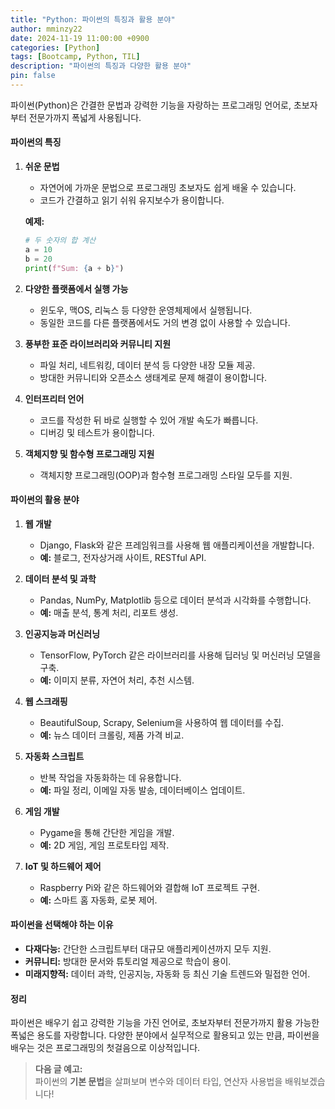 ```yaml
---
title: "Python: 파이썬의 특징과 활용 분야"
author: mminzy22
date: 2024-11-19 11:00:00 +0900
categories: [Python]
tags: [Bootcamp, Python, TIL]
description: "파이썬의 특징과 다양한 활용 분야"
pin: false
---
```


파이썬(Python)은 간결한 문법과 강력한 기능을 자랑하는 프로그래밍 언어로, 초보자부터 전문가까지 폭넓게 사용됩니다.


#### 파이썬의 특징

1. **쉬운 문법**  
   - 자연어에 가까운 문법으로 프로그래밍 초보자도 쉽게 배울 수 있습니다.
   - 코드가 간결하고 읽기 쉬워 유지보수가 용이합니다.  

   **예제:**  
   ```python
   # 두 숫자의 합 계산
   a = 10
   b = 20
   print(f"Sum: {a + b}")
   ```

2. **다양한 플랫폼에서 실행 가능**  
   - 윈도우, 맥OS, 리눅스 등 다양한 운영체제에서 실행됩니다.
   - 동일한 코드를 다른 플랫폼에서도 거의 변경 없이 사용할 수 있습니다.

3. **풍부한 표준 라이브러리와 커뮤니티 지원**  
   - 파일 처리, 네트워킹, 데이터 분석 등 다양한 내장 모듈 제공.
   - 방대한 커뮤니티와 오픈소스 생태계로 문제 해결이 용이합니다.

4. **인터프리터 언어**  
   - 코드를 작성한 뒤 바로 실행할 수 있어 개발 속도가 빠릅니다.
   - 디버깅 및 테스트가 용이합니다.

5. **객체지향 및 함수형 프로그래밍 지원**  
   - 객체지향 프로그래밍(OOP)과 함수형 프로그래밍 스타일 모두를 지원.


#### 파이썬의 활용 분야

1. **웹 개발**  
   - Django, Flask와 같은 프레임워크를 사용해 웹 애플리케이션을 개발합니다.
   - **예:** 블로그, 전자상거래 사이트, RESTful API.

2. **데이터 분석 및 과학**  
   - Pandas, NumPy, Matplotlib 등으로 데이터 분석과 시각화를 수행합니다.
   - **예:** 매출 분석, 통계 처리, 리포트 생성.

3. **인공지능과 머신러닝**  
   - TensorFlow, PyTorch 같은 라이브러리를 사용해 딥러닝 및 머신러닝 모델을 구축.
   - **예:** 이미지 분류, 자연어 처리, 추천 시스템.

4. **웹 스크래핑**  
   - BeautifulSoup, Scrapy, Selenium을 사용하여 웹 데이터를 수집.
   - **예:** 뉴스 데이터 크롤링, 제품 가격 비교.

5. **자동화 스크립트**  
   - 반복 작업을 자동화하는 데 유용합니다.
   - **예:** 파일 정리, 이메일 자동 발송, 데이터베이스 업데이트.

6. **게임 개발**  
   - Pygame을 통해 간단한 게임을 개발.
   - **예:** 2D 게임, 게임 프로토타입 제작.

7. **IoT 및 하드웨어 제어**  
   - Raspberry Pi와 같은 하드웨어와 결합해 IoT 프로젝트 구현.
   - **예:** 스마트 홈 자동화, 로봇 제어.


#### 파이썬을 선택해야 하는 이유

- **다재다능:** 간단한 스크립트부터 대규모 애플리케이션까지 모두 지원.  
- **커뮤니티:** 방대한 문서와 튜토리얼 제공으로 학습이 용이.  
- **미래지향적:** 데이터 과학, 인공지능, 자동화 등 최신 기술 트렌드와 밀접한 언어.  


#### 정리

파이썬은 배우기 쉽고 강력한 기능을 가진 언어로, 초보자부터 전문가까지 활용 가능한 폭넓은 용도를 자랑합니다. 다양한 분야에서 실무적으로 활용되고 있는 만큼, 파이썬을 배우는 것은 프로그래밍의 첫걸음으로 이상적입니다.

> **다음 글 예고:**  
> 파이썬의 **기본 문법**을 살펴보며 변수와 데이터 타입, 연산자 사용법을 배워보겠습니다!
